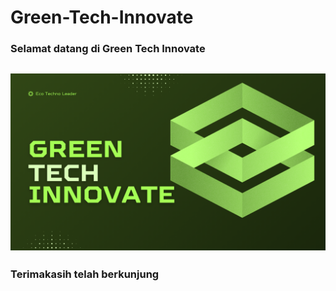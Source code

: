 # Green-Tech-Innovate
### Selamat datang di Green Tech Innovate
![gti](https://github.com/maksum-zein/green-tech-innovate/blob/main/GTI.png)
---
### Terimakasih telah berkunjung
